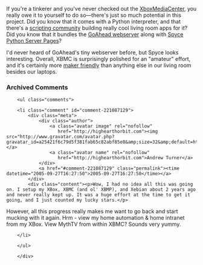If you're a tinkerer and you've never checked out the [XboxMediaCenter](http://www.xboxmediacenter.com/), you really owe it to yourself to do so—there's just so much potential in this project.  Did you know that it comes with a Python interpreter, and that there's a [scripting community](http://www.xbmcscripts.com/) building really cool living room apps for it?  Did you know that it bundles the [GoAhead webserver](http://www.goahead.com/products/web_server.htm) along with [Spyce Python Server Pages](http://spyce.sourceforge.net/)?  

I'd never heard of GoAhead's tiny webserver before, but Spyce looks interesting.  Overall, XBMC is surprisingly polished for an "amateur" effort, and it's certainly more [maker friendly](http://www.makezine.com/03/welcome/) than anything else in our living room besides our laptops.

<div id="comments" class="comments archived-comments">
            <h3>Archived Comments</h3>
            
        <ul class="comments">
            
        <li class="comment" id="comment-221087129">
            <div class="meta">
                <div class="author">
                    <a class="avatar image" rel="nofollow" 
                       href="http://highearthorbit.com"><img src="http://www.gravatar.com/avatar.php?gravatar_id=a25421f6c79d5f381fab65c82abf85e8&amp;size=32&amp;default=http://mediacdn.disqus.com/1320279820/images/noavatar32.png"/></a>
                    <a class="avatar name" rel="nofollow" 
                       href="http://highearthorbit.com">Andrew Turner</a>
                </div>
                <a href="#comment-221087129" class="permalink"><time datetime="2005-09-27T16:27:50">2005-09-27T16:27:50</time></a>
            </div>
            <div class="content"><p>Wow, I had no idea all this was going on. I setup my XBox, XBMC (and ol' XBMP), and Xebian about 2 years ago and never really kept up. It was a huge effort at the time to get it going, and I just counted my lucky stars.</p>

<p>However, all this progress really makes me want to go back and start mucking with it again. Hrm - view my home automation &amp; home intranet from my XBox. View MythTV from within XBMC? Sounds very yummy.</p></div>
            
        </li>
    
        </ul>
    
        </div>
    
